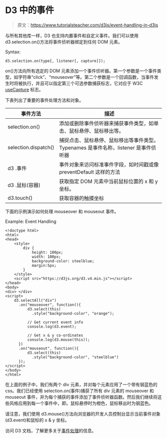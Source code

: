 # D3 中的事件

> 原文：<https://www.tutorialsteacher.com/d3js/event-handling-in-d3js>

与所有其他库一样，D3 也支持内置事件和自定义事件。我们可以使用 d3.selection.on()方法将事件侦听器绑定到任何 DOM 元素。

Syntax:

```
d3.selection.on(type[, listener[, capture]]);

```

on()方法向所有选定的 DOM 元素添加一个事件侦听器。第一个参数是一个事件类型，如字符串“click”、“mouseover”等。第二个参数是一个回调函数，当事件发生时将被执行，并且可以指定第三个可选参数捕获标志，它对应于 W3C [useCapture](https://www.w3.org/TR/DOM-Level-2-Events/events.html#Events-registration) 标志。

下表列出了重要的事件处理方法和对象。

| 事件方法 | 描述 |
| --- | --- |
| selection.on() | 添加或删除事件侦听器来捕获事件类型，如单击、鼠标悬停、鼠标移出等。 |
| selection.dispatch() | 捕捉点击、鼠标悬停、鼠标移出等事件类型。Typenames 是事件名称，listener 是事件侦听器 |
| d3 .事件 | 事件对象来访问标准事件字段，如时间戳或像 preventDefault 这样的方法 |
| d3 .鼠标(容器) | 获取指定 DOM 元素中当前鼠标位置的 x 和 y 坐标。 |
| d3.touch() | 获取容器的触摸坐标 |

下面的示例演示如何处理 mouseover 和 mouseout 事件。

Example: Event Handling

```
<!doctype html>
<html>
<head>
    <style>
        div {
            height: 100px;
            width: 100px;
            background-color: steelblue;
            margin:5px;
        }
    </style>
    <script src="https://d3js.org/d3.v4.min.js"></script>
</head>
<body>
<div> </div>
<script>
    d3.selectAll("div")
      .on("mouseover", function(){
          d3.select(this)
            .style("background-color", "orange");

          // Get current event info
          console.log(d3.event);

          // Get x & y co-ordinates
          console.log(d3.mouse(this));
      })
      .on("mouseout", function(){
          d3.select(this)
            .style("background-color", "steelblue")
      });
</script>
</body>
</html> 
```

在上面的例子中，我们有两个 div 元素，并对每个元素应用了一个带有钢蓝色的 css。我们已经使用 selection.on(事件)捕获了所有 div 元素的 mouseover 和 mouseout 事件，并为每个捕获的事件添加了事件侦听器函数。然后我们继续将这些风格应用到每一个事件中，即。鼠标悬停时为橙色，鼠标移出时为钢蓝色。

请注意，我们使用 d3.mouse()方法向浏览器的开发人员控制台显示当前事件对象(d3.event)和鼠标的 x & y 坐标。

访问 D3 文档，了解更多关于[事件处理](https://github.com/d3/d3-selection/blob/master/README.md#handling-events "d3 Event Handling")的信息。